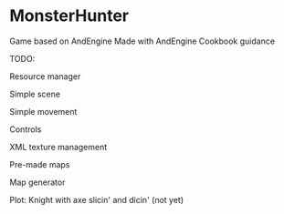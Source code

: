 # MonsterHunter
Game based on AndEngine
Made with AndEngine Cookbook guidance

TODO:

Resource manager

Simple scene

Simple movement

Controls

XML texture management

Pre-made maps

Map generator

Plot:
Knight with axe slicin' and dicin' (not yet)
